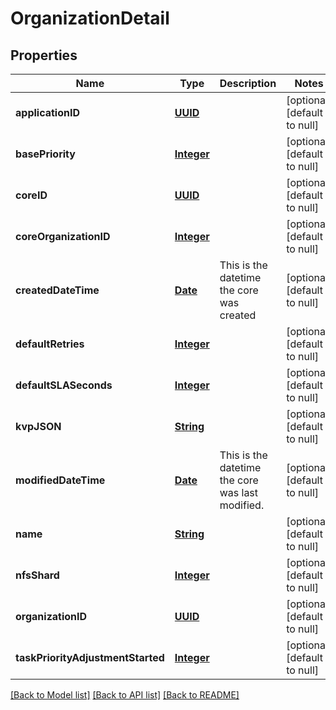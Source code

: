 # OrganizationDetail
## Properties

Name | Type | Description | Notes
------------ | ------------- | ------------- | -------------
**applicationID** | [**UUID**](UUID.md) |  | [optional] [default to null]
**basePriority** | [**Integer**](integer.md) |  | [optional] [default to null]
**coreID** | [**UUID**](UUID.md) |  | [optional] [default to null]
**coreOrganizationID** | [**Integer**](integer.md) |  | [optional] [default to null]
**createdDateTime** | [**Date**](DateTime.md) | This is the datetime the core was created | [optional] [default to null]
**defaultRetries** | [**Integer**](integer.md) |  | [optional] [default to null]
**defaultSLASeconds** | [**Integer**](integer.md) |  | [optional] [default to null]
**kvpJSON** | [**String**](string.md) |  | [optional] [default to null]
**modifiedDateTime** | [**Date**](DateTime.md) | This is the datetime the core was last modified. | [optional] [default to null]
**name** | [**String**](string.md) |  | [optional] [default to null]
**nfsShard** | [**Integer**](integer.md) |  | [optional] [default to null]
**organizationID** | [**UUID**](UUID.md) |  | [optional] [default to null]
**taskPriorityAdjustmentStarted** | [**Integer**](integer.md) |  | [optional] [default to null]

[[Back to Model list]](../README.md#documentation-for-models) [[Back to API list]](../README.md#documentation-for-api-endpoints) [[Back to README]](../README.md)

